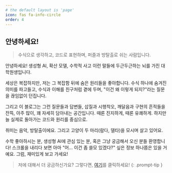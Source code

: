 ```yaml
---
# the default layout is 'page'
icon: fas fa-info-circle
order: 4
---
```


## 안녕하세요!

> 수식으로 생각하고, 코드로 표현하며, 퍼즐과 방탈출로 쉬는 사람입니다.

안녕하세요!
생성형 AI, 확산 모델, 수학적 사고 이런 말들에 두근두근하는 뇌를 가진 대학원생입니다.

세상은 복잡하지만, 저는 그 복잡함 뒤에 숨은 원리들을 좋아합니다.
수식 하나에 숨겨진 의미를 파고들고, 수식과 이해를 친구처럼 곁에 두며,
"이건 왜 이렇게 되지?"라는 질문을 끊임없이 던집니다.

그리고 이 블로그는 그런 질문들과 답변들, 삽질과 시행착오, 깨달음과 구현의 흔적들을 잔뜩, 아주 많이, 꽤 자세히 담아내는 공간입니다.
때론 진지하게, 때론 유쾌하게. 하지만 늘 실제로 돌아가는 코드와 원리를 중심으로.

취미는 음악, 방탈출이에요.
그리고 고양이 두 마리(람다, 델타)을 모시며 살고 있어요.

수학 좋아하시는 분, 생성형 AI에 관심 있는 분, 혹은 그냥 궁금해서 오신 분들 환영합니다!
스크롤을 내리다 보면 아마 "어… 이건 좀 쓸모 있겠다?" 싶은 정보 하나쯤은 있을 거예요.
그럼, 재미있게 보고 가세요!

> 저에 대해서 더 궁금하신가요? 그렇다면, [여기](https://shiggy.kr)를 클릭하세요!
{: .prompt-tip }
